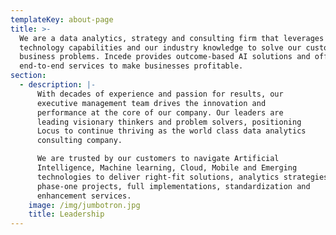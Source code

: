 ```yaml
---
templateKey: about-page
title: >-
  We are a data analytics, strategy and consulting firm that leverages our AI
  technology capabilities and our industry knowledge to solve our customer’s
  business problems. Incede provides outcome-based AI solutions and offers
  end-to-end services to make businesses profitable.
section:
  - description: |-
      With decades of experience and passion for results, our
      executive management team drives the innovation and
      performance at the core of our company. Our leaders are
      leading visionary thinkers and problem solvers, positioning
      Locus to continue thriving as the world class data analytics
      consulting company.

      We are trusted by our customers to navigate Artificial
      Intelligence, Machine learning, Cloud, Mobile and Emerging
      technologies to deliver right-fit solutions, analytics strategies,
      phase-one projects, full implementations, standardization and
      enhancement services.
    image: /img/jumbotron.jpg
    title: Leadership
---
```


